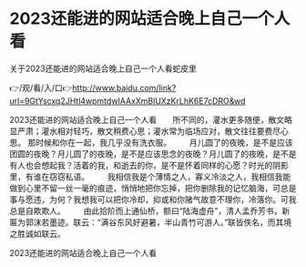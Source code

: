 # 2023还能进的网站适合晚上自己一个人看
关于2023还能进的网站适合晚上自己一个人看蛇皮里

👉/观/看/入/口👉http://www.baidu.com/link?url=9GtYscxq2JHtl4wpmtdwIAAxXmBlUXzKrLhK6E7cDRO&wd

2023还能进的网站适合晚上自己一个人看　　所不同的，灌水更多随便，散文略显严肃；灌水相对轻巧，散文稍费心思；灌水常为临场应对，散文往往要费尽心思。
那时候和你在一起，我几乎没有洗衣服。
　　月儿圆了的夜晚，是不是应该团圆的夜晚？月儿圆了的夜晚，是不是应该思念的夜晚？月儿圆了的夜晚，是不是有人也会想起我？活着的我，和逝去的你，是不是怀着同样的心愿？时光的阴影里，有谁在窃窃私语。
　　我相信我是个薄情之人，寡义冷淡之人，我相信我能做到心里不留一丝一毫的痕迹，悄悄地把你忘掉，把你删除我的记忆脑海，可总是事与愿违，为何？我想我可以把你冷却，抑或和你赌气故意不理你，冷落你。可我总是自欺欺人。
　　由此拾阶而上通仙桥，额曰“陆海虚舟”，清人孟乔芳书，新匾为郭沫若墨迹。联云：“满谷东风好避暑，半山青竹可游人。”联皆佚名，而其境之胜诚如联云。

2023还能进的网站适合晚上自己一个人看
